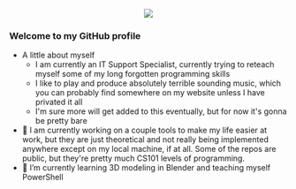 <p align="center">
  <img src="https://user-images.githubusercontent.com/26153935/134444724-bbfdaf65-8adf-4f68-9e5a-48fb8ddeffa9.gif" />
</p>

### Welcome to my GitHub profile
- A little about myself
	- I am currently an IT Support Specialist, currently trying to reteach myself some of my long forgotten programming skills
	- I like to play and produce absolutely terrible sounding music, which you can probably find somewhere on my website unless I have privated it all
	- I'm sure more will get added to this eventually, but for now it's gonna be pretty bare
- 🔭 I am currently working on a couple tools to make my life easier at work, but they are just theoretical and not really being implemented anywhere except on my local machine, if at all. Some of the repos are public, but they're pretty much CS101 levels of programming.
- 🌱 I’m currently learning 3D modeling in Blender and teaching myself PowerShell

<!--
**kcas3/kcas3** is a ✨ _special_ ✨ repository because its `README.md` (this file) appears on your GitHub profile.

Here are some ideas to get you started:

- 🔭 I’m currently working on ...
- 🌱 I’m currently learning ...
- 👯 I’m looking to collaborate on ...
- 🤔 I’m looking for help with ...
- 💬 Ask me about ...
- 📫 How to reach me: ...
- 😄 Pronouns: ...
- ⚡ Fun fact: ...
-->
